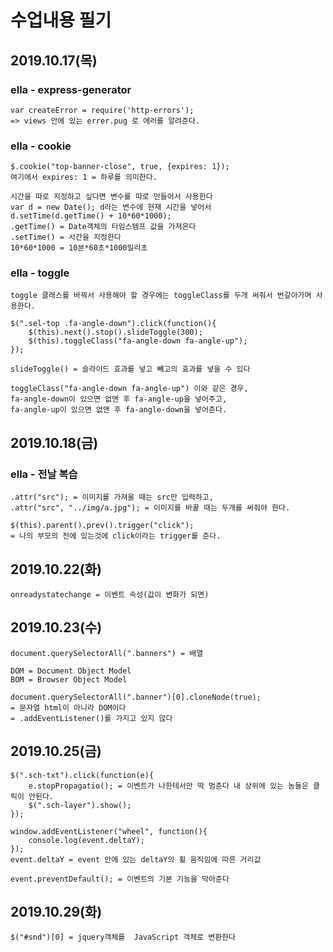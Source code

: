# 수업내용 필기

## 2019.10.17(목)

### ella - express-generator
```
var createError = require('http-errors'); 
=> views 안에 있는 errer.pug 로 에러를 알려준다.
```

### ella - cookie
```
$.cookie("top-banner-close", true, {expires: 1});
여기에서 expires: 1 = 하루를 의미한다.

시간을 따로 지정하고 싶다면 변수를 따로 만들어서 사용한다
var d = new Date(); d라는 변수에 현재 시간을 넣어서
d.setTime(d.getTime() + 10*60*1000); 
.getTime() = Date객체의 타임스템프 값을 가져온다
.setTime() = 시간을 지정한다
10*60*1000 = 10분*60초*1000밀리초
```

### ella - toggle
```
toggle 클래스를 바꿔서 사용해야 할 경우에는 toggleClass를 두개 써줘서 번갈아가며 사용한다.

$(".sel-top .fa-angle-down").click(function(){
	$(this).next().stop().slideToggle(300);
	$(this).toggleClass("fa-angle-down fa-angle-up");
});

slideToggle() = 슬라이드 효과를 넣고 빼고의 효과를 넣을 수 있다

toggleClass("fa-angle-down fa-angle-up") 이와 같은 경우,
fa-angle-down이 있으면 없앤 후 fa-angle-up을 넣어주고, 
fa-angle-up이 있으면 없앤 후 fa-angle-down을 넣어준다.
```

## 2019.10.18(금)

### ella - 전날 복습
```
.attr("src"); = 이미지를 가져올 때는 src만 입력하고,
.attr("src", "../img/a.jpg"); = 이미지를 바꿀 때는 두개를 써줘야 한다.

$(this).parent().prev().trigger("click");
= 나의 부모의 전에 있는것에 click이라는 trigger를 준다.
```

## 2019.10.22(화)
```
onreadystatechange = 이벤트 속성(값이 변화가 되면)
```

## 2019.10.23(수)
```
document.querySelectorAll(".banners") = 배열

DOM = Document Object Model
BOM = Browser Object Model

document.querySelectorAll(".banner")[0].cloneNode(true);
= 문자열 html이 아니라 DOM이다
= .addEventListener()를 가지고 있지 않다
```

## 2019.10.25(금)
```
$(".sch-txt").click(function(e){
	e.stopPropagatio(); = 이벤트가 나한테서만 딱 멈춘다 내 상위에 있는 놈들은 클릭이 안된다.
	$(".sch-layer").show();
});

window.addEventListener("wheel", function(){
	console.log(event.deltaY);
});
event.deltaY = event 안에 있는 deltaY의 휠 움직임에 따른 거리값

event.preventDefault(); = 이벤트의 기본 기능을 막아준다
```

## 2019.10.29(화)
```
$("#snd")[0] = jquery객체를  JavaScript 객체로 변환한다
```